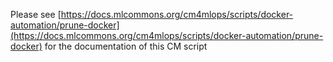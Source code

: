 Please see [https://docs.mlcommons.org/cm4mlops/scripts/docker-automation/prune-docker](https://docs.mlcommons.org/cm4mlops/scripts/docker-automation/prune-docker) for the documentation of this CM script
